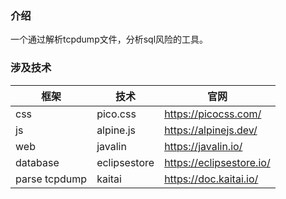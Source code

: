 ### 介绍
一个通过解析tcpdump文件，分析sql风险的工具。

### 涉及技术
| 框架            | 技术           | 官网                       |
|---------------|--------------|--------------------------|
| css           | pico.css     | https://picocss.com/     |
| js            | alpine.js    | https://alpinejs.dev/    |
| web           | javalin      | https://javalin.io/      |
| database      | eclipsestore | https://eclipsestore.io/ |
| parse tcpdump | kaitai       | https://doc.kaitai.io/   |